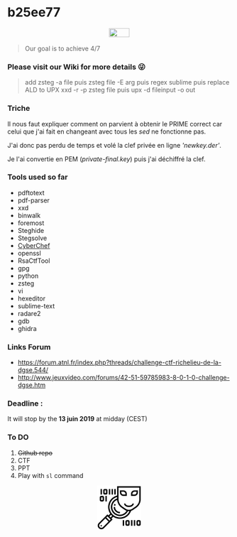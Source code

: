 # b25ee77


<p align="center">
  <img width="30%" height="30%" src="/icon/solved1914.bmp">
</p>

> Our goal is to achieve 4/7

###  Please visit our Wiki for more details 😜

> add zsteg -a file puis zsteg file -E arg puis regex sublime puis replace ALD to UPX
>xxd -r -p zsteg file puis upx -d fileinput -o out


### Triche


Il nous faut expliquer comment on parvient à obtenir le PRIME correct car celui que j'ai fait en changeant avec tous les *sed* ne fonctionne pas. 

J'ai donc pas perdu de temps et volé la clef privée en ligne *'newkey.der'*. 

Je l'ai convertie en PEM (*private-final.key*) puis j'ai déchiffré la clef.


### Tools used so far

 * pdftotext
 * pdf-parser
 * xxd 
 * binwalk
 * foremost
 * Steghide
 * Stegsolve
 * [CyberChef](https://gchq.github.io/CyberChef/)
 * openssl 
 * RsaCtfTool
 * gpg
 * python
 * zsteg
 * vi 
 * hexeditor
 * sublime-text 
 * radare2
 * gdb
 * ghidra


### Links Forum

- https://forum.atnl.fr/index.php?threads/challenge-ctf-richelieu-de-la-dgse.544/
- http://www.jeuxvideo.com/forums/42-51-59785983-8-0-1-0-challenge-dgse.htm

### Deadline : 

It will stop by the **13 juin 2019** at midday (CEST)

### To DO 

1. ~~Github repo~~
2. CTF
3. PPT
4. Play with ```sl``` command

<p align="center">
  <img width="100" height="100" src="/icon/a.png">
</p>
